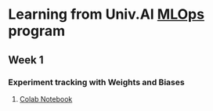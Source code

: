# Learning from Univ.AI [MLOps](https://welcome.univ.ai/courses/ai5/) program 

## Week 1 
### Experiment tracking with Weights and Biases 
1. [Colab Notebook](https://drive.google.com/file/d/1N7JuYGothZP9bT6ox9BsjL-9XzSZC9aP/view?usp=sharing)

